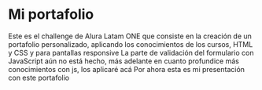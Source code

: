 # Mi portafolio
Este es el challenge de Alura Latam ONE que consiste en la creación de un portafolio personalizado, aplicando los conocimientos de los cursos, HTML y CSS y para pantallas responsive
La parte de validación del formulario con JavaScript aún no está hecho, más adelante en cuanto profundice más conocimientos con js, los aplicaré acá
Por ahora esta es mi presentación con este portafolio
